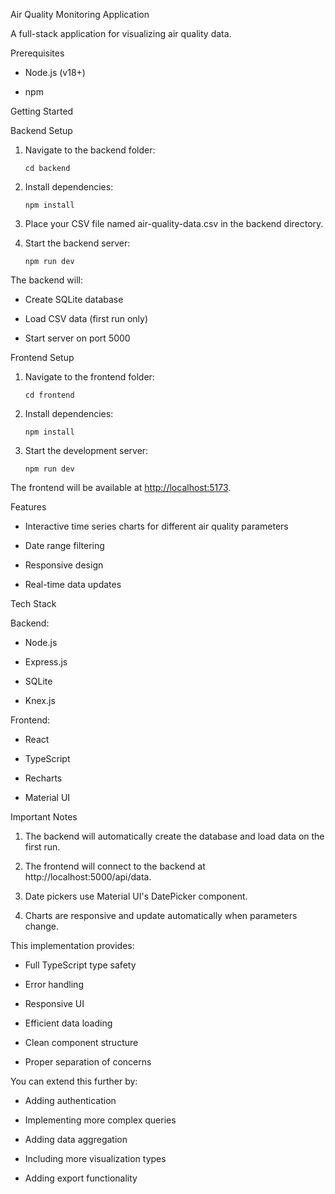 Air Quality Monitoring Application

A full-stack application for visualizing air quality data.

Prerequisites

*   Node.js (v18+)
    
*   npm
    

Getting Started

Backend Setup

1.  Navigate to the backend folder:
    ```command
    cd backend
    ```
1.  Install dependencies:
    ```command
    npm install
    ```
2.  Place your CSV file named air-quality-data.csv in the backend directory.
    
3.  Start the backend server:
    ```command
    npm run dev
    ```
The backend will:

*   Create SQLite database
    
*   Load CSV data (first run only)
    
*   Start server on port 5000
    

Frontend Setup

1.  Navigate to the frontend folder:
    
    ```command
    cd frontend
    ```

2.  Install dependencies:
    ```command
    npm install
    ```
3.  Start the development server:
    ```command
    npm run dev
    ```
The frontend will be available at [http://localhost:5173](http://localhost:5173).

Features

*   Interactive time series charts for different air quality parameters
    
*   Date range filtering
    
*   Responsive design
    
*   Real-time data updates
    

Tech Stack

Backend:

*   Node.js
    
*   Express.js
    
*   SQLite
    
*   Knex.js
    

Frontend:

*   React
    
*   TypeScript
    
*   Recharts
    
*   Material UI
    

Important Notes

1.  The backend will automatically create the database and load data on the first run.
    
2.  The frontend will connect to the backend at http://localhost:5000/api/data.
    
3.  Date pickers use Material UI's DatePicker component.
    
4.  Charts are responsive and update automatically when parameters change.
    

This implementation provides:

*   Full TypeScript type safety
    
*   Error handling
    
*   Responsive UI
    
*   Efficient data loading
    
*   Clean component structure
    
*   Proper separation of concerns
    

You can extend this further by:

*   Adding authentication
    
*   Implementing more complex queries
    
*   Adding data aggregation
    
*   Including more visualization types
    
*   Adding export functionality